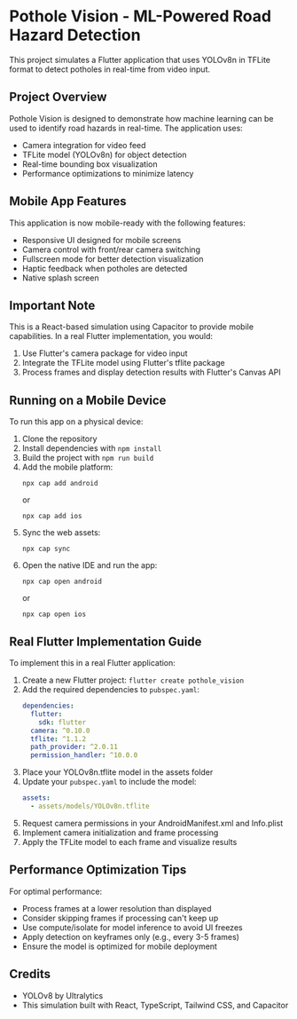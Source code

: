 
# Pothole Vision - ML-Powered Road Hazard Detection

This project simulates a Flutter application that uses YOLOv8n in TFLite format to detect potholes in real-time from video input.

## Project Overview

Pothole Vision is designed to demonstrate how machine learning can be used to identify road hazards in real-time. The application uses:

- Camera integration for video feed
- TFLite model (YOLOv8n) for object detection
- Real-time bounding box visualization
- Performance optimizations to minimize latency

## Mobile App Features

This application is now mobile-ready with the following features:

- Responsive UI designed for mobile screens
- Camera control with front/rear camera switching
- Fullscreen mode for better detection visualization
- Haptic feedback when potholes are detected
- Native splash screen

## Important Note

This is a React-based simulation using Capacitor to provide mobile capabilities. In a real Flutter implementation, you would:

1. Use Flutter's camera package for video input
2. Integrate the TFLite model using Flutter's tflite package
3. Process frames and display detection results with Flutter's Canvas API

## Running on a Mobile Device

To run this app on a physical device:

1. Clone the repository
2. Install dependencies with `npm install`
3. Build the project with `npm run build`
4. Add the mobile platform:
   ```
   npx cap add android
   ```
   or
   ```
   npx cap add ios
   ```
5. Sync the web assets:
   ```
   npx cap sync
   ```
6. Open the native IDE and run the app:
   ```
   npx cap open android
   ```
   or
   ```
   npx cap open ios
   ```

## Real Flutter Implementation Guide

To implement this in a real Flutter application:

1. Create a new Flutter project: `flutter create pothole_vision`
2. Add the required dependencies to `pubspec.yaml`:
   ```yaml
   dependencies:
     flutter:
       sdk: flutter
     camera: ^0.10.0
     tflite: ^1.1.2
     path_provider: ^2.0.11
     permission_handler: ^10.0.0
   ```
3. Place your YOLOv8n.tflite model in the assets folder
4. Update your `pubspec.yaml` to include the model:
   ```yaml
   assets:
     - assets/models/YOLOv8n.tflite
   ```
5. Request camera permissions in your AndroidManifest.xml and Info.plist
6. Implement camera initialization and frame processing
7. Apply the TFLite model to each frame and visualize results

## Performance Optimization Tips

For optimal performance:

- Process frames at a lower resolution than displayed
- Consider skipping frames if processing can't keep up
- Use compute/isolate for model inference to avoid UI freezes
- Apply detection on keyframes only (e.g., every 3-5 frames)
- Ensure the model is optimized for mobile deployment

## Credits

- YOLOv8 by Ultralytics
- This simulation built with React, TypeScript, Tailwind CSS, and Capacitor

